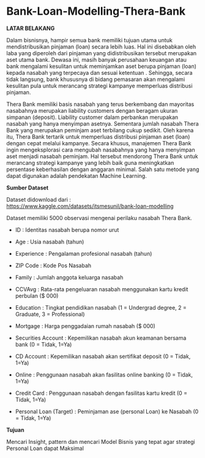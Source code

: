 # Bank-Loan-Modelling-Thera-Bank

**LATAR BELAKANG**

Dalam bisnisnya, hampir semua bank memiliki tujuan utama untuk mendistribusikan
pinjaman (loan) secara lebih luas. Hal ini disebabkan oleh laba yang diperoleh dari
pinjaman yang didistribusikan tersebut merupakan aset utama bank. Dewasa ini, masih
banyak perusahaan keuangan atau bank mengalami kesulitan untuk meminjamkan aset
berupa pinjaman (loan) kepada nasabah yang terpecaya dan sesuai ketentuan .
Sehingga, secara tidak langsung, bank khususnya di bidang pemasaran akan mengalami
kesulitan pula untuk merancang strategi kampanye memperluas distribusi pinjaman.

Thera Bank memiliki basis nasabah yang terus berkembang dan mayoritas nasabahnya
merupakan liability customers dengan beragam ukuran simpanan (deposit). Liability
customer dalam perbankan merupakan nasabah yang hanya menyimpan asetnya.
Sementara jumlah nasabah Thera Bank yang merupakan peminjam aset terbilang cukup
sedikit. Oleh karena itu, Thera Bank tertarik untuk memperluas distribusi pinjaman aset
(loan) dengan cepat melalui kampanye. Secara khusus, manajemen Thera Bank ingin
mengeksplorasi cara mengubah nasabahnya yang hanya menyimpan aset menjadi
nasabah peminjam. Hal tersebut mendorong Thera
Bank untuk merancang strategi kampanye yang lebih baik guna meningkatkan persentase
keberhasilan dengan anggaran minimal. Salah satu metode yang dapat digunakan adalah
pendekatan Machine Learning.

**Sumber Dataset**

Dataset didownload dari : https://www.kaggle.com/datasets/itsmesunil/bank-loan-modelling


Dataset memiliki 5000 observasi mengenai perilaku nasabah Thera Bank.

* ID : Identitas nasabah berupa nomor urut
* Age : Usia nasabah (tahun)
* Experience : Pengalaman profesional nasabah (tahun)
* ZIP Code : Kode Pos Nasabah
* Family : Jumlah anggota keluarga nasabah
* CCVAvg : Rata-rata pengeluaran nasabah menggunakan kartu kredit perbulan ($ 000)

* Education : Tingkat pendidikan nasabah (1 = Undergrad degree,  2 = Graduate, 3 = Professional)
* Mortgage : Harga penggadaian rumah nasabah ($ 000)
* Securities Account : Kepemilikan nasabah akun keamanan bersama bank (0 = Tidak, 1=Ya)
* CD Account : Kepemilikan nasabah akan sertifikat deposit (0 = Tidak, 1=Ya)

* Online : Penggunaan nasabah akan fasilitas online banking (0 = Tidak, 1=Ya)

* Credit Card : Penggunaan nasabah dengan fasilitas kartu kredit  (0 = Tidak, 1=Ya)
* Personal Loan (Target) : Peminjaman ase (personal Loan) ke Nasabah (0 = Tidak, 1=Ya)

**Tujuan**

Mencari Insight, pattern dan mencari Model Bisnis yang tepat agar strategi Personal Loan dapat Maksimal

